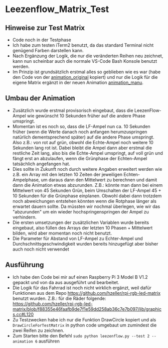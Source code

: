 # Leezenflow_Matrix_Test

## Hinweise zur Test Matrix
- Code noch in der Testphase
- Ich habe zum testen iTerm2 benutzt, da das standard Terminal nicht genügend Farben darstellen kann.
- Nach Ergänzung der Logik, die nur die veränderten Reihen neu zeichnet, kann nun scheinbar auch die normale VS-Code Bash Konsole benutzt werden.
- Im Prinzip ist grundsätzlich erstmal alles so geblieben wie es war (habe den Code von der [animation_original](https://github.com/Manuel474/Leezenflow_Matrix_Test/blob/06bf679f5fcd510c54531ffebf3de94a1435f206/animations/animation_original.py) kopiert) und nur die Logik für die eigene Matrix ergänzt in der neuen Animation [animation_manu](https://github.com/Manuel474/Leezenflow_Matrix_Test/blob/06bf679f5fcd510c54531ffebf3de94a1435f206/animations/animation_manu.py).

## Umbau der Animation
- Zusätzlich wurde erstmal provisorisch eingebaut, dass die LeezenFlow-Ampel wie gewünscht 10 Sekunden früher auf die andere Phase umspringt.
- Momentan ist es noch so, dass die LF-Ampel nun ca. 10 Sekunden früher (wenn die Werte danach noch anfangen herumzuspringen natürlich dementsprechend später) auf die andere Phase umspringt. Also z.B.: von rot auf grün, obwohl die Echte-Ampel noch weitere 10 Sekunden lang rot ist. Dabei bleibt die Ampel dann aber erstmal die restliche Zeit lang, also bis die Echte-Ampel umspringt, auf voll grün und fängt erst an abzulaufen, wenn die Grünphase der Echten-Ampel tatsächlich angefangen hat.
- Dies sollte in Zukunft noch durch weitere Angaben erweitert werden wie z.B. ein Array mit den letzten 10 Zeiten der jeweiligen Echten-Ampelphase, um daraus dann den Mittelwert zu berechnen und damit dann die Animation etwas abzurunden. Z.B.: könnte man dann bei einem Mittelwert von 45 Sekunden Grün, beim Umschalten der LF-Ampel 45 + 10 Sekunden für die Grünphase einplanen. Obwohl dabei dann trotzdem noch abweichungen entstehen könnten wenn die Rotphase länger als erwartet dauern sollte. Da müssten wir nochmal überlegen, wie wir das "abzurunden" um ein wieder hochspringenspringen der Ampel zu verhindern.
- Die ersten umsetzungen der zusätzlichen Variablen wurde bereits eingebaut, also füllen des Arrays der letzten 10 Phasen + Mittelwert bilden, wird aber momentan noch nicht benutzt.
- Die Parameter für Abstand von LF-Ampel zu Echter-Ampel und Durchschnittsgeschwindigkeit wurden bereits hinzugefügt aber bisher auch noch nicht verwendet

## Ausführung
- Ich habe den Code bei mir auf einen Raspberry Pi 3 Model B V1.2 gepackt und von da aus ausgeführt und bearbeitet.
- Die Logik für das Fahrrad ist noch nicht wirklich ergänzt, weil dafür Funktionen aus dem Repo https://github.com/hzeller/rpi-rgb-led-matrix benutzt wurden. Z.B.: für die Räder folgende: https://github.com/hzeller/rpi-rgb-led-matrix/blob/f88355e46faafb9de7f1e59dd258ab36c7e7b097/lib/graphics.cc#L120
- Zu Testzwecken habe ich nur die Funktion DrawCircle kopiert und als `DrawCircleForTestMatrix` in python code umgebaut um zumindest die zwei Reifen zu zeichnen.
- Zum Starten bitte den Befehl `sudo python leezenflow.py --test 2 --animation 6` ausführen

